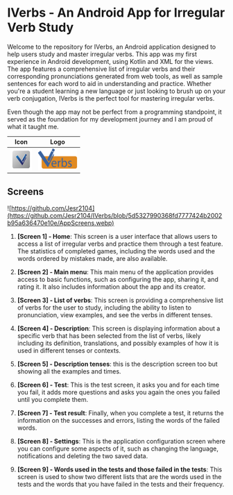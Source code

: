 
# IVerbs - An Android App for Irregular Verb Study

Welcome to the repository for IVerbs, an Android application designed to help users study and master irregular verbs. This app was my first experience in Android development, using Kotlin and XML for the views. The app features a comprehensive list of irregular verbs and their corresponding pronunciations generated from web tools, as well as sample sentences for each word to aid in understanding and practice. Whether you're a student learning a new language or just looking to brush up on your verb conjugation, IVerbs is the perfect tool for mastering irregular verbs.

Even though the app may not be perfect from a programming standpoint, it served as the foundation for my development journey and I am proud of what it taught me.

| Icon | Logo |
| --- | --- |
| <img src="https://github.com/Jesr2104/IVerbs/blob/424f57a63a32addc1ffb6dbd0f781b29d778e07d/app/src/main/res/mipmap-xxxhdpi/ic_launcher.png" width="50px" height="50px"> | <img src="https://github.com/Jesr2104/IVerbs/blob/424f57a63a32addc1ffb6dbd0f781b29d778e07d/app/src/main/res/drawable/logo.png" width="90px" height="50px">|




## Screens
![https://github.com/Jesr2104](https://github.com/Jesr2104/IVerbs/blob/5d5327990368fd7777424b2002b95a636470e10e/AppScreens.webp)

1. **[Screen 1] - Home**: This screen is a user interface that allows users to access a list of irregular verbs and practice them through a test feature. The statistics of completed games, including the words used and the words ordered by mistakes made, are also available.

2. **[Screen 2] - Main menu**: This main menu of the application provides access to basic functions, such as configuring the app, sharing it, and rating it. It also includes information about the app and its creator.

3. **[Screen 3] - List of verbs**: This screen is providing a comprehensive list of verbs for the user to study, including the ability to listen to pronunciation, view examples, and see the verbs in different tenses.

4. **[Screen 4] - Description**: This screen is displaying information about a specific verb that has been selected from the list of verbs, likely including its definition, translations, and possibly examples of how it is used in different tenses or contexts.

5. **[Screen 5] - Description tenses**: this is the description screen too but showing all the examples and times.

6. **[Screen 6] - Test**: This is the test screen, it asks you and for each time you fail, it adds more questions and asks you again the ones you failed until you complete them.

7. **[Screen 7] - Test result**: Finally, when you complete a test, it returns the information on the successes and errors, listing the words of the failed words.

8. **[Screen 8] - Settings**: This is the application configuration screen where you can configure some aspects of it, such as changing the language, notifications and deleting the two saved data.

9. **[Screen 9] - Words used in the tests and those failed in the tests**: This screen is used to show two different lists that are the words used in the tests and the words that you have failed in the tests and their frequency.
